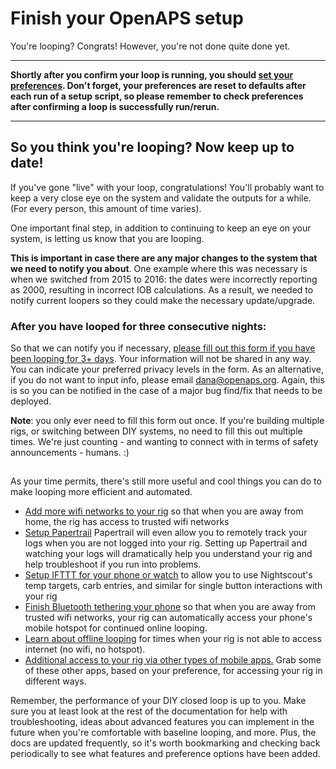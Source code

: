 # Finish your OpenAPS setup

You're looping? Congrats! However, you're not done quite done yet. 

****************
**Shortly after you confirm your loop is running, you should [set your preferences](http://openaps.readthedocs.io/en/latest/docs/While%20You%20Wait%20For%20Gear/preferences-and-safety-settings.html).  Don't forget, your preferences are reset to defaults after each run of a setup script, so please remember to check preferences after confirming a loop is successfully run/rerun.**
*******************

## So you think you're looping? Now keep up to date!

If you've gone "live" with your loop, congratulations! You'll probably want to keep a very close eye on the system and validate the outputs for a while. (For every person, this amount of time varies).

One important final step, in addition to continuing to keep an eye on your system, is letting us know that you are looping.

**This is important in case there are any major changes to the system that we need to notify you about**. One example where this was necessary is when we switched from 2015 to 2016: the dates were incorrectly reporting as 2000, resulting in incorrect IOB calculations. As a result, we needed to notify current loopers so they could make the necessary update/upgrade.

### After you have looped for three consecutive nights:

So that we can notify you if necessary, [please fill out this form if you have been looping for 3+ days](http://bit.ly/nowlooping). Your information will not be shared in any way. You can indicate your preferred privacy levels in the form. As an alternative, if you do not want to input info, please email dana@openaps.org. Again, this is so you can be notified in the case of a major bug find/fix that needs to be deployed.

**Note**: you only ever need to fill this form out once. If you're building multiple rigs, or switching between DIY systems, no need to fill this out multiple times. We're just counting - and wanting to connect with in terms of safety announcements - humans. :) 

## 

As your time permits, there's still more useful and cool things you can do to make looping more efficient and automated.

* [Add more wifi networks to your rig](http://openaps.readthedocs.io/en/latest/docs/Customize-Iterate/on-the-go-wifi-adding.html) so that when you are away from home, the rig has access to trusted wifi networks
* [Setup Papertrail](http://openaps.readthedocs.io/en/latest/docs/While%20You%20Wait%20For%20Gear/monitoring-OpenAPS.html#papertrail-remote-monitoring-of-openaps-logs-recommended) Papertrail will even allow you to remotely track your logs when you are not logged into your rig. Setting up Papertrail and watching your logs will dramatically help you understand your rig and help troubleshoot if you run into problems.
* [Setup IFTTT for your phone or watch](http://openaps.readthedocs.io/en/latest/docs/Customize-Iterate/ifttt-integration.html) to allow you to use Nightscout's temp targets, carb entries, and similar for single button interactions with your rig
* [Finish Bluetooth tethering your phone](http://openaps.readthedocs.io/en/latest/docs/Customize-Iterate/bluetooth-tethering-edison.html) so that when you are away from trusted wifi networks, your rig can automatically access your phone's mobile hotspot for continued online looping. 
* [Learn about offline looping](http://openaps.readthedocs.io/en/latest/docs/Customize-Iterate/offline-looping-and-monitoring.html) for times when your rig is not able to access internet (no wifi, no hotspot).
* [Additional access to your rig via other types of mobile apps.](http://openaps.readthedocs.io/en/latest/docs/Customize-Iterate/useful-mobile-apps.html) Grab some of these other apps, based on your preference, for accessing your rig in different ways. 

Remember, the performance of your DIY closed loop is up to you. Make sure you at least look at the rest of the documentation for help with troubleshooting, ideas about advanced features you can implement in the future when you're comfortable with baseline looping, and more. Plus, the docs are updated frequently, so it's worth bookmarking and checking back periodically to see what features and preference options have been added. 

